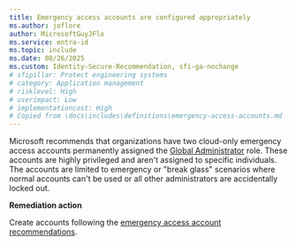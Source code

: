 ```yaml
---
title: Emergency access accounts are configured appropriately
ms.author: joflore
author: MicrosoftGuyJFlo
ms.service: entra-id
ms.topic: include
ms.date: 08/26/2025
ms.custom: Identity-Secure-Recommendation, sfi-ga-nochange
# sfipillar: Protect engineering systems
# category: Application management
# risklevel: High
# userimpact: Low
# implementationcost: High
# Copied from \docs\includes\definitions\emergency-access-accounts.md
---
```

Microsoft recommends that organizations have two cloud-only emergency access accounts permanently assigned the [Global Administrator](/entra/identity/role-based-access-control/permissions-reference#global-administrator) role. These accounts are highly privileged and aren't assigned to specific individuals. The accounts are limited to emergency or "break glass" scenarios where normal accounts can't be used or all other administrators are accidentally locked out.

**Remediation action**

Create accounts following the [emergency access account recommendations](/entra/identity/role-based-access-control/security-emergency-access).
